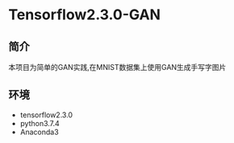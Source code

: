 # Tensorflow2.3.0-GAN
## 简介
本项目为简单的GAN实践,在MNIST数据集上使用GAN生成手写字图片
## 环境
- tensorflow2.3.0
- python3.7.4
- Anaconda3
